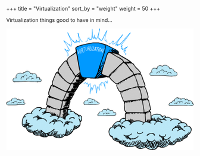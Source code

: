 +++
title = "Virtualization"
sort_by = "weight"
weight = 50
+++

Virtualization things good to have in mind...

![img](virtualization.png "virtualization")

